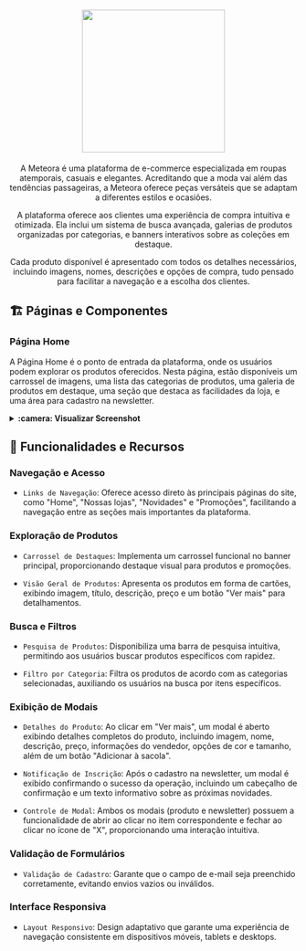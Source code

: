 <h1 align="center" id="descricao"><img width="250px" src="https://github.com/user-attachments/assets/8e7c44e5-7ece-4821-a625-98fb1be5b6ec"></h1>

<p align="center">A Meteora é uma plataforma de e-commerce especializada em roupas atemporais, casuais e elegantes. Acreditando que a moda vai além das tendências passageiras, a Meteora oferece peças versáteis que se adaptam a diferentes estilos e ocasiões.</p>

<p align="center">A plataforma oferece aos clientes uma experiência de compra intuitiva e otimizada. Ela inclui um sistema de busca avançada, galerias de produtos organizadas por categorias, e banners interativos sobre as coleções em destaque.</p>

<p align="center">Cada produto disponível é apresentado com todos os detalhes necessários, incluindo imagens, nomes, descrições e opções de compra, tudo pensado para facilitar a navegação e a escolha dos clientes.</p>

## :building_construction: Páginas e Componentes

### Página Home

A Página Home é o ponto de entrada da plataforma, onde os usuários podem explorar os produtos oferecidos. Nesta página, estão disponíveis um carrossel de imagens, uma lista das categorias de produtos, uma galeria de produtos em destaque, uma seção que destaca as facilidades da loja, e uma área para cadastro na newsletter.

<details>
    <summary><b>:camera: Visualizar Screenshot</b></summary>
    <br />
    <img src="" />
</details>

## :rocket: Funcionalidades e Recursos

### Navegação e Acesso

-   `Links de Navegação`: Oferece acesso direto às principais páginas do site, como "Home", "Nossas lojas", "Novidades" e "Promoções", facilitando a navegação entre as seções mais importantes da plataforma.

### Exploração de Produtos

-   `Carrossel de Destaques`: Implementa um carrossel funcional no banner principal, proporcionando destaque visual para produtos e promoções.

-   `Visão Geral de Produtos`: Apresenta os produtos em forma de cartões, exibindo imagem, título, descrição, preço e um botão "Ver mais" para detalhamentos.

### Busca e Filtros

-   `Pesquisa de Produtos`: Disponibiliza uma barra de pesquisa intuitiva, permitindo aos usuários buscar produtos específicos com rapidez.

-   `Filtro por Categoria`: Filtra os produtos de acordo com as categorias selecionadas, auxiliando os usuários na busca por itens específicos.

### Exibição de Modais

-   `Detalhes do Produto`: Ao clicar em "Ver mais", um modal é aberto exibindo detalhes completos do produto, incluindo imagem, nome, descrição, preço, informações do vendedor, opções de cor e tamanho, além de um botão "Adicionar à sacola".

-   `Notificação de Inscrição`: Após o cadastro na newsletter, um modal é exibido confirmando o sucesso da operação, incluindo um cabeçalho de confirmação e um texto informativo sobre as próximas novidades.

-   `Controle de Modal`: Ambos os modais (produto e newsletter) possuem a funcionalidade de abrir ao clicar no item correspondente e fechar ao clicar no ícone de "X", proporcionando uma interação intuitiva.

### Validação de Formulários

-   `Validação de Cadastro`: Garante que o campo de e-mail seja preenchido corretamente, evitando envios vazios ou inválidos.

### Interface Responsiva

-   `Layout Responsivo`: Design adaptativo que garante uma experiência de navegação consistente em dispositivos móveis, tablets e desktops.
